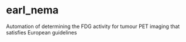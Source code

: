 # earl_nema
Automation of determining the FDG activity for tumour PET imaging that satisfies European guidelines 
